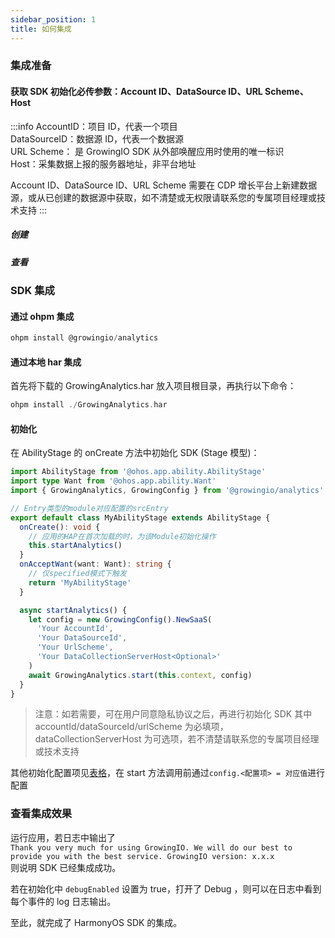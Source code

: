 ```yaml
---
sidebar_position: 1
title: 如何集成
---
```


### 集成准备
#### 获取 SDK 初始化必传参数：Account ID、DataSource ID、URL Scheme、Host
:::info
AccountID：项目 ID，代表一个项目<br/>
DataSourceID：数据源 ID，代表一个数据源<br/>
URL Scheme： 是 GrowingIO SDK 从外部唤醒应用时使用的唯一标识<br/>
Host：采集数据上报的服务器地址，非平台地址<br/>

Account ID、DataSource ID、URL Scheme 需要在 CDP 增长平台上新建数据源，或从已创建的数据源中获取，如不清楚或无权限请联系您的专属项目经理或技术支持
:::

##### 创建
<ImageLoader path="img/common/createapplication" />

##### 查看
<ImageLoader path="img/common/showappdatasourceid" />

### SDK 集成

#### 通过 ohpm 集成
```c
ohpm install @growingio/analytics
```

#### 通过本地 har 集成
首先将下载的 GrowingAnalytics.har 放入项目根目录，再执行以下命令：
```c
ohpm install ./GrowingAnalytics.har
```

#### 初始化
在 AbilityStage 的 onCreate 方法中初始化 SDK (Stage 模型)：
```typescript
import AbilityStage from '@ohos.app.ability.AbilityStage'
import type Want from '@ohos.app.ability.Want'
import { GrowingAnalytics, GrowingConfig } from '@growingio/analytics'

// Entry类型的module对应配置的srcEntry
export default class MyAbilityStage extends AbilityStage {
  onCreate(): void {
    // 应用的HAP在首次加载的时，为该Module初始化操作
    this.startAnalytics()
  }
  onAcceptWant(want: Want): string {
    // 仅specified模式下触发
    return 'MyAbilityStage'
  }

  async startAnalytics() {
    let config = new GrowingConfig().NewSaaS(
      'Your AccountId',
      'Your DataSourceId',
      'Your UrlScheme',
      'Your DataCollectionServerHost<Optional>'
    )
    await GrowingAnalytics.start(this.context, config)
  }
}
```

> 注意：如若需要，可在用户同意隐私协议之后，再进行初始化 SDK
> 其中 accountId/dataSourceId/urlScheme 为必填项，dataCollectionServerHost 为可选项，若不清楚请联系您的专属项目经理或技术支持

其他初始化配置项见[表格](/docs/framework/harmonyos/Configuration)，在 start 方法调用前通过`config.<配置项> = 对应值`进行配置

### 查看集成效果

运行应用，若日志中输出了  
`Thank you very much for using GrowingIO. We will do our best to provide you with the best service. GrowingIO version: x.x.x`  
则说明 SDK 已经集成成功。

若在初始化中 `debugEnabled` 设置为 true，打开了 Debug ，则可以在日志中看到每个事件的 log 日志输出。

至此，就完成了 HarmonyOS SDK 的集成。